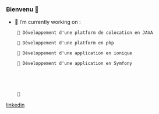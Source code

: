 ### Bienvenu  👋

- 🔭 I’m currently working on : 

       🌱 Développement d'une platform de colocation en JAVA
      
       🌱 Développement d'une platform en php
       
       🌱 Développement d'une application en ionique
       
       🌱 Développement d'une application en Symfony
      
      
      
      
       
       👯 

[linkedin](https://www.linkedin.com/in/elmi-diraneh-86a0331b7/)
